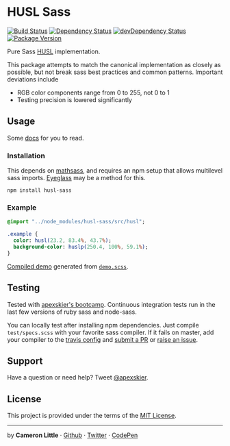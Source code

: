 # HUSL Sass
[![Build Status](https://travis-ci.org/husl-colors/husl-sass.svg?branch=master)](https://travis-ci.org/husl-colors/husl-sass) [![Dependency Status](https://david-dm.org/apexskier/husl-sass.svg)](https://david-dm.org/apexskier/husl-sass) [![devDependency Status](https://david-dm.org/apexskier/husl-sass/dev-status.svg)](https://david-dm.org/apexskier/husl-sass#info=devDependencies) [![Package Version](https://img.shields.io/npm/v/husl-sass.svg)](https://www.npmjs.com/package/husl-sass)

Pure Sass [HUSL](http://www.husl-colors.org) implementation.

This package attempts to match the canonical implementation as closely as possible,
but not break sass best practices and common patterns. Important deviations
include

- RGB color components range from 0 to 255, not 0 to 1
- Testing precision is lowered significantly

## Usage

Some [docs](https://github.com/apexskier/husl-sass/wiki) for you to read.

### Installation

This depends on [mathsass](https://github.com/terkel/mathsass), and requires
an npm setup that allows multilevel sass imports. [Eyeglass](https://github.com/sass-eyeglass/eyeglass) may be a method for this.

```
npm install husl-sass
```

### Example

```sass
@import "../node_modules/husl-sass/src/husl";

.example {
  color: husl(23.2, 83.4%, 43.7%);
  background-color: huslp(250.4, 100%, 59.1%);
}
```

[Compiled demo](http://codepen.io/apexskier/pen/LZbybw) generated from [`demo.scss`](https://github.com/apexskier/husl-sass/blob/master/test/demo.scss).

## Testing

Tested with [apexskier's bootcamp](https://github.com/apexskier/bootcamp).
Continuous integration tests run in the last few versions of ruby sass and
node-sass.

You can locally test after installing npm dependencies. Just compile
`test/specs.scss` with your favorite sass compiler. If it fails on master, add
your compiler to the [travis config](https://github.com/apexskier/husl-sass/blob/master/.travis.yml) and
[submit a PR](https://github.com/apexskier/husl-sass/pulls) or [raise an issue](https://github.com/apexskier/husl-sass/issues/new).

## Support

Have a question or need help? Tweet [@apexskier](https://twitter.com/apexskier).

## License

This project is provided under the terms of the [MIT License](LICENSE).

---

 by **Cameron Little** · [Github](https://github.com/apexskier) · [Twitter](https://twitter.com/apexskier) · [CodePen](https://codepen.com/apexskier)
